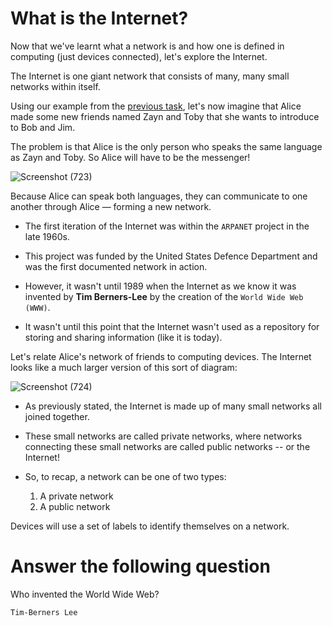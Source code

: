 # What is the Internet?

Now that we've learnt what a network is and how one is defined in computing (just devices connected), let's explore the Internet.

The Internet is one giant network that consists of many, many small networks within itself. 

Using our example from the [previous task](https://github.com/ShubhamJagtap2000/TryHackMe-THM/tree/main/02%20-%20Network%20Fundamentals/01%20-%20What%20is%20Networking/Task%2001), let's now imagine that Alice made some new friends named Zayn and Toby that she wants to introduce to Bob and Jim. 

The problem is that Alice is the only person who speaks the same language as Zayn and Toby. So Alice will have to be the messenger!

![Screenshot (723)](https://user-images.githubusercontent.com/63872951/177527735-51f33e61-8665-4b76-86c3-6a877b967c8c.png)


Because Alice can speak both languages, they can communicate to one another through Alice — forming a new network.

- The first iteration of the Internet was within the `ARPANET` project in the late 1960s. 

- This project was funded by the United States Defence Department and was the first documented network in action. 
- However, it wasn't until 1989 when the Internet as we know it was invented by **Tim Berners-Lee** by the creation of the `World Wide Web (WWW)`. 
- It wasn't until this point that the Internet wasn't used as a repository for storing and sharing information (like it is today).

Let's relate Alice's network of friends to computing devices. The Internet looks like a much larger version of this sort of diagram:

![Screenshot (724)](https://user-images.githubusercontent.com/63872951/177528308-6ee65dcf-dc87-4453-9490-345e62ce5713.png)

- As previously stated, the Internet is made up of many small networks all joined together.  
 
- These small networks are called private networks, where networks connecting these small networks are called public networks -- or the Internet! 
- So, to recap, a network can be one of two types:

   1. A private network
   2. A public network
    

Devices will use a set of labels to identify themselves on a network.

# Answer the following question

Who invented the World Wide Web?
```
Tim-Berners Lee
```
